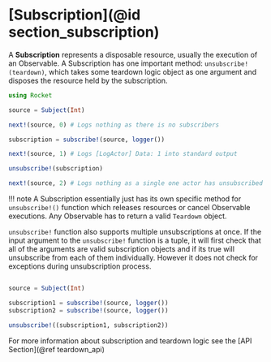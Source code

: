# [Subscription](@id section_subscription)


A __Subscription__ represents a disposable resource, usually the execution of an Observable. A Subscription has one important method: `unsubscribe!(teardown)`, which takes some teardown logic object as one argument and disposes the resource held by the subscription.

```julia
using Rocket

source = Subject(Int)

next!(source, 0) # Logs nothing as there is no subscribers

subscription = subscribe!(source, logger())

next!(source, 1) # Logs [LogActor] Data: 1 into standard output

unsubscribe!(subscription)

next!(source, 2) # Logs nothing as a single one actor has unsubscribed
```

!!! note
    A Subscription essentially just has its own specific method for `unsubscribe!()` function which releases resources or cancel Observable executions. Any Observable has to return a valid `Teardown` object.


`unsubscribe!` function also supports multiple unsubscriptions at once. If the input argument to the `unsubscribe!` function is a tuple, it will first check that all of the arguments are valid subscription objects and if its true will unsubscribe from each of them individually. However it does not check for exceptions during unsubscription process.

```julia

source = Subject(Int)

subscription1 = subscribe!(source, logger())
subscription2 = subscribe!(source, logger())

unsubscribe!((subscription1, subscription2))

```

For more information about subscription and teardown logic see the [API Section](@ref teardown_api)
